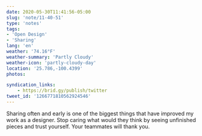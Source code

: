 ```yaml
---
date: 2020-05-30T11:41:56-05:00
slug: 'note/11-40-51'
type: 'notes'
tags:
- 'Open Design'
- 'Sharing'
lang: 'en'
weather: '74.16°F'
weather-summary: 'Partly Cloudy'
weather-icon: 'partly-cloudy-day'
location: '25.786,-100.4399'
photos:

syndication_links:
    - https://brid.gy/publish/twitter
tweet_id: '1266771810562924546'
---
```


Sharing often and early is one of the biggest things that have improved my work as a designer. Stop caring what would they think by seeing unfinished pieces and trust yourself. Your teammates will thank you.   